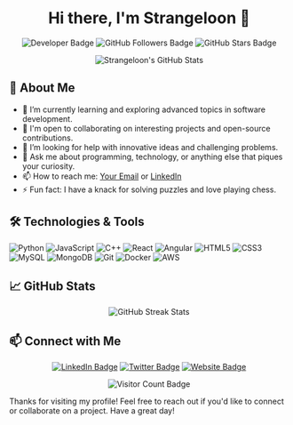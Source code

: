 <h1 align="center">Hi there, I'm Strangeloon 👋</h1>

<p align="center">
  <img src="https://img.shields.io/badge/Developer-Passionate-blue" alt="Developer Badge"/>
  <img src="https://img.shields.io/github/followers/strangeloon?label=Followers" alt="GitHub Followers Badge"/>
  <img src="https://img.shields.io/github/stars/strangeloon?label=Stars" alt="GitHub Stars Badge"/>
</p>

<p align="center">
  <img src="https://github-readme-stats.vercel.app/api?username=strangeloon&show_icons=true&theme=radical" alt="Strangeloon's GitHub Stats" />
</p>

## 🚀 About Me
- 🌱 I’m currently learning and exploring advanced topics in software development.
- 💼 I'm open to collaborating on interesting projects and open-source contributions.
- 🤔 I’m looking for help with innovative ideas and challenging problems.
- 💬 Ask me about programming, technology, or anything else that piques your curiosity.
- 📫 How to reach me: [Your Email](mailto:youremail@example.com) or [LinkedIn](your-linkedin-profile)
- ⚡ Fun fact: I have a knack for solving puzzles and love playing chess.

## 🛠️ Technologies & Tools
![Python](https://img.shields.io/badge/Python-3776AB?style=flat-square&logo=python&logoColor=white)
![JavaScript](https://img.shields.io/badge/JavaScript-F7DF1E?style=flat-square&logo=javascript&logoColor=black)
![C++](https://img.shields.io/badge/C++-00599C?style=flat-square&logo=c%2B%2B&logoColor=white)
![React](https://img.shields.io/badge/React-20232A?style=flat-square&logo=react&logoColor=61DAFB)
![Angular](https://img.shields.io/badge/Angular-DD0031?style=flat-square&logo=angular&logoColor=white)
![HTML5](https://img.shields.io/badge/HTML5-E34F26?style=flat-square&logo=html5&logoColor=white)
![CSS3](https://img.shields.io/badge/CSS3-1572B6?style=flat-square&logo=css3&logoColor=white)
![MySQL](https://img.shields.io/badge/MySQL-4479A1?style=flat-square&logo=mysql&logoColor=white)
![MongoDB](https://img.shields.io/badge/MongoDB-4EA94B?style=flat-square&logo=mongodb&logoColor=white)
![Git](https://img.shields.io/badge/Git-F05032?style=flat-square&logo=git&logoColor=white)
![Docker](https://img.shields.io/badge/Docker-2496ED?style=flat-square&logo=docker&logoColor=white)
![AWS](https://img.shields.io/badge/AWS-232F3E?style=flat-square&logo=amazon-aws&logoColor=white)

## 📈 GitHub Stats
<p align="center">
  <img src="https://github-readme-streak-stats.herokuapp.com/?user=strangeloon&theme=radical" alt="GitHub Streak Stats" />
</p>

## 📫 Connect with Me
<p align="center">
  <a href="https://linkedin.com/in/your-linkedin-profile"><img src="https://img.shields.io/badge/LinkedIn-blue?style=flat-square&logo=linkedin&logoColor=white" alt="LinkedIn Badge"/></a>
  <a href="https://twitter.com/your-twitter-profile"><img src="https://img.shields.io/badge/Twitter-1DA1F2?style=flat-square&logo=twitter&logoColor=white" alt="Twitter Badge"/></a>
  <a href="https://your-website"><img src="https://img.shields.io/badge/Website-4285F4?style=flat-square&logo=google-chrome&logoColor=white" alt="Website Badge"/></a>
</p>

<p align="center">
  <img src="https://visitor-badge.glitch.me/badge?page_id=strangeloon.strangeloon" alt="Visitor Count Badge" />
</p>

Thanks for visiting my profile! Feel free to reach out if you'd like to connect or collaborate on a project. Have a great day!
